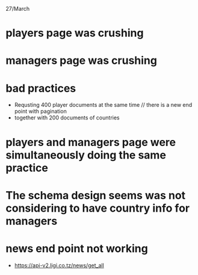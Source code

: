 27/March
# players page was crushing
# managers page was crushing
# bad practices
- Requsting 400 player documents at the same time // there is a new end point with pagination
- together with 200 documents of countries

# players and managers page were simultaneously doing the same practice
# The schema design seems was not considering to have country info for managers

# news end point not working 
- https://api-v2.ligi.co.tz/news/get_all